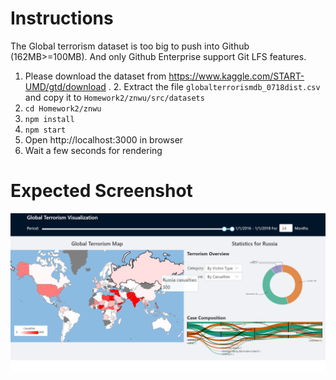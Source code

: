 # Instructions

The Global terrorism dataset is too big to push into Github (162MB>=100MB). And only Github Enterprise support Git LFS features.

1. Please download the dataset from https://www.kaggle.com/START-UMD/gtd/download . 2. Extract the file `globalterrorismdb_0718dist.csv` and copy it to `Homework2/znwu/src/datasets`
3. `cd Homework2/znwu`
4. `npm install`
5. `npm start`
6. Open http://localhost:3000  in browser
7. Wait a few seconds for rendering

# Expected Screenshot
![](./screenshot.png)